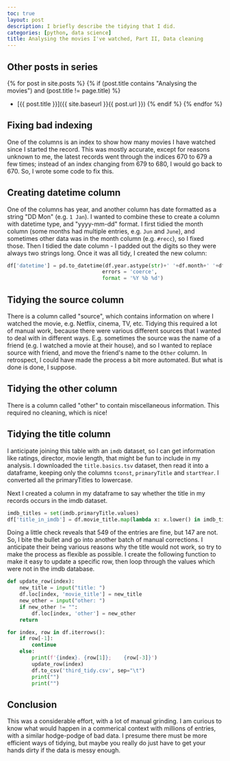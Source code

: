 ```yaml
---
toc: true
layout: post
description: I briefly describe the tidying that I did.
categories: [python, data science]
title: Analysing the movies I've watched, Part II, Data cleaning
---
```

## Other posts in series
{% for post in site.posts %}
{% if (post.title contains "Analysing the movies") and (post.title != page.title) %}
* [{{ post.title }}]({{ site.baseurl }}{{ post.url }})
{% endif %}
{% endfor %}

## Fixing bad indexing
One of the columns is an index to show how many movies I have watched since I started the record. This was mostly accurate, except for reasons unknown to me, the latest records went through the indices 670 to 679 a few times; instead of an index changing from 679 to 680, I would go back to 670.  So, I wrote some code to fix this.

## Creating datetime column
One of the columns has year, and another column has date formatted as a string "DD Mon" (e.g. `1 Jan`). I wanted to combine these to create a column with datetime type, and "yyyy-mm-dd" format. I first tidied the month column (some months had multiple entries, e.g. `Jun` and `June`), and sometimes other data was in the month column (e.g. `#recc`), so I fixed those.  Then I tidied the date column - I padded out the digits so they were always two strings long.  Once it was all tidy, I created the new column:

```python
df['datetime'] = pd.to_datetime(df.year.astype(str)+' '+df.month+' '+df.date,
                               errors = 'coerce',
                               format = '%Y %b %d')
```

## Tidying the source column
There is a column called "source", which contains information on where I watched the movie, e.g. Netflix, cinema, TV, etc. Tidying this required a lot of manual work, because there were various different sources that I wanted to deal with in different ways. E.g. sometimes the source was the name of a friend (e.g. I watched a movie at their house), and so I wanted to replace source with friend, and move the friend's name to the `Other` column. In retrospect, I could have made the process a bit more automated. But what is done is done, I suppose.

## Tidying the other column
There is a column called "other" to contain miscellaneous information. This required no cleaning, which is nice!

## Tidying the title column
I anticipate joining this table with an `imdb` dataset, so I can get information like ratings, director, movie length, that might be fun to include in my analysis. I downloaded the `title.basics.tsv` dataset, then read it into a dataframe, keeping only the columns `tconst`, `primaryTitle` and `startYear`. I converted all the primaryTitles to lowercase.

Next I created a column in my dataframe to say whether the title in my records occurs in the imdb dataset.

```python
imdb_titles = set(imdb.primaryTitle.values)
df['title_in_imdb'] = df.movie_title.map(lambda x: x.lower() in imdb_titles)
```

Doing a little check reveals that 549 of the entries are fine, but 147 are not. So, I bite the bullet and go into another batch of manual corrections. I anticipate their being various reasons why the title would not work, so try to make the process as flexible as possible. I create the following function to make it easy to update a specific row, then loop through the values which were not in the imdb database.

```python
def update_row(index):
    new_title = input("title: ")
    df.loc[index, 'movie_title'] = new_title
    new_other = input("other: ")
    if new_other != "":
        df.loc[index, 'other'] = new_other
    return

for index, row in df.iterrows():
    if row[-1]:
        continue
    else:
        print(f'{index}. {row[1]};    {row[-3]}')
        update_row(index)
        df.to_csv('third_tidy.csv', sep="\t")
        print("")
        print("")
```


## Conclusion
This was a considerable effort, with a lot of manual grinding. I am curious to know what would happen in a commerical context with millions of entries, with a similar hodge-podge of bad data. I presume there must be more efficient ways of tidying, but maybe you really do just have to get your hands dirty if the data is messy enough.
